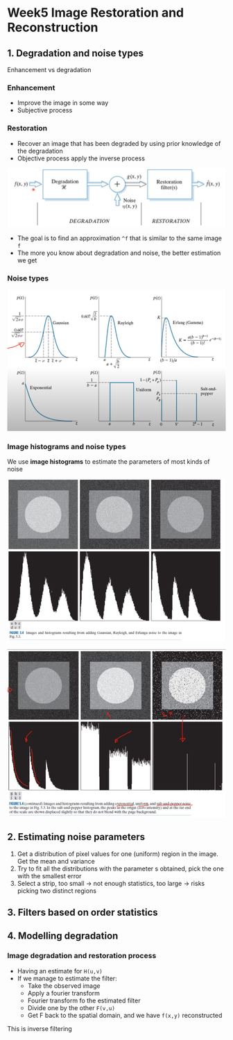 # Week5 Image Restoration and Reconstruction

## 1. Degradation and noise types

Enhancement vs degradation

### Enhancement

- Improve the image in some way
- Subjective process

### Restoration

- Recover an image that has been degraded by using prior knowledge of the degradation
- Objective process apply the inverse process

![degradation-restoration](images/degradation-restoration.png)

- The goal is to find an approximation `^f` that is similar to the same image `f`
- The more you know about degradation and noise, the better estimation we get

### Noise types

![noise-types](images/noise-types.png)

### Image histograms and noise types

We use **image histograms** to estimate the parameters of most kinds of noise

![image-histograms](images/image-histograms.png)

![image-histograms-2](images/image-histograms-2.png)

## 2. Estimating noise parameters

1. Get a distribution of pixel values for one (uniform) region in the image. Get the mean and variance
2. Try to fit all the distributions with the parameter s obtained, pick the one with the smallest error
3. Select a strip, too small -> not enough statistics, too large -> risks picking two distinct regions

## 3. Filters based on order statistics

## 4. Modelling degradation
 
### Image degradation and restoration process

- Having an estimate for `H(u,v)`
- If we manage to estimate the filter:
  - Take the observed image 
  - Apply a fourier transform
  - Fourier transform fo the estimated filter
  - Divide one by the other `F(v,u)`
  - Get F back to the spatial domain, and we have `f(x,y)` reconstructed

This is inverse filtering